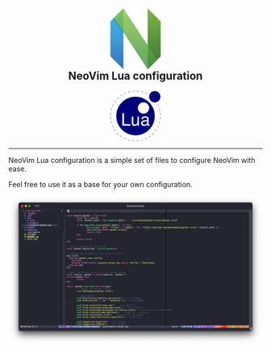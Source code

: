 <p align="center" style="margin-bottom: 0px !important;">
  <img width="100" src=".assets/neovim.png" alt="neovim" align="center">
</p>

<h2 align="center" style="margin-top: 0px;">NeoVim Lua configuration</h2>

<p align="center" style="margin-bottom: 0px !important;">
  <img width="100" src=".assets/lua.png" alt="lua" align="center">
</p>

---

NeoVim Lua configuration is a simple set of files to configure NeoVim with ease.

Feel free to use it as a base for your own configuration.

<p align="center" style="margin-bottom: 0px !important;">
  <img width="1000" src=".assets/terminal.png" alt="terminal and neovim" align="center">
